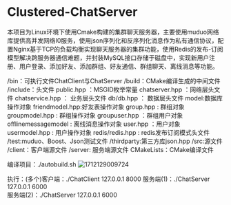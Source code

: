 # Clustered-ChatServer
本项目为Linux环境下使用Cmake构建的集群聊天服务器，主要使用muduo网络库提供高并发网络I0服务，使用json序列化和反序列化消息作为私有通信协议，配置Nginx基于TCP的负载均衡实现聊天服务器的集群功能，使用Redis的发布-订阅模型解决跨服务器通信难题，并封装MySQL接口存储于磁盘中，实现新用户注册、用户登录、添加好友、添加群组、好友通信、群组聊天、离线消息等功能。

/bin：可执行文件ChatClient与ChatServer
/build：CMake编译生成的中间文件
/include：头文件
    public.hpp ：MSGID枚举常量
    chatserver.hpp ：网络层头文件
    chatservice.hpp ： 业务层头文件
    db/db.hpp ： 数据层头文件
    model:数据库操作对象
        friendmodel.hpp:好友表操作对象
        group.hpp      : 群组对象
        groupmodel.hpp : 群组操作对象
        groupuser.hpp  ：群组用户对象
        offlinemessagemodel : 离线消息操作对象
        user.hpp       ：用户对象
        usermodel.hpp  : 用户操作对象
    redis/redis.hpp    : redis发布订阅模式头文件
/test:muduo、Boost、Json测试文件
/thirdparty:第三方库json.hpp
/src:源文件
    /client：客户端源文件
    /server: 服务端源文件
CMakeLists：CMake编译文件

编译项目：./autobuild.sh
![1712129009724](https://github.com/mingyuexin235/Clustered-ChatServer/assets/165785748/e102453d-1fa5-4f66-abb0-0fabb7894cbd)

执行：(多个)客户端：./ChatClient 127.0.0.1 8000
      服务端(1)：./ChatServer 127.0.0.1 6000       
      服务端(2)：./ChatServer 127.0.0.1 6000




